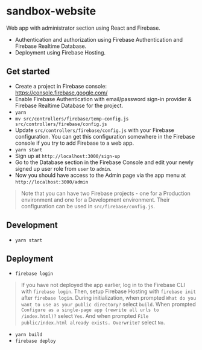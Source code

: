 # sandbox-website
Web app with administrator section using React and Firebase.
* Authentication and authorization using Firebase Authentication and Firebase Realtime Database.
* Deployment using Firebase Hosting.

## Get started
* Create a project in Firebase console: https://console.firebase.google.com/
* Enable Firebase Authentication with email/password sign-in provider & Firebase Realtime Database for the project.
* `yarn`
* `mv src/controllers/firebase/temp-config.js src/controllers/firebase/config.js`
* Update `src/controllers/firebase/config.js` with your Firebase configuration. You can get this configuration somewhere in the Firebase console if you try to add Firebase to a web app. 
* `yarn start`
* Sign up at `http://localhost:3000/sign-up`
* Go to the Database section in the Firebase Console and edit your newly signed up user role from `user` to `admin`. 
* Now you should have access to the Admin page via the app menu at `http://localhost:3000/admin`
> Note that you can have two Firebase projects - one for a Production environment and one for a Development environment. Their configuration can be used in `src/firebase/config.js`.

## Development
* `yarn start`

## Deployment
* `firebase login`
> If you have not deployed the app earlier, log in to the Firebase CLI with `firebase login`. Then, setup Firebase Hosting with `firebase init` after `firebase login`. During initialization, when prompted `What do you want to use as your public directory?` select `build`. When prompted `Configure as a single-page app (rewrite all urls to /index.html)?` select `Yes`. And when prompted `File public/index.html already exists. Overwrite?` select `No`. 
* `yarn build`
* `firebase deploy`